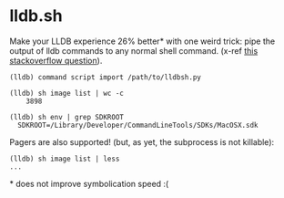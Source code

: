 # lldb.sh

Make your LLDB experience 26% better* with one weird trick: pipe the output of lldb commands to any normal shell command.
(x-ref [this stackoverflow question](https://stackoverflow.com/a/59003895)).

```
(lldb) command script import /path/to/lldbsh.py

(lldb) sh image list | wc -c
    3898

(lldb) sh env | grep SDKROOT
  SDKROOT=/Library/Developer/CommandLineTools/SDKs/MacOSX.sdk
```

Pagers are also supported! (but, as yet, the subprocess is not killable):

```
(lldb) sh image list | less
...
```

\* does not improve symbolication speed :(
